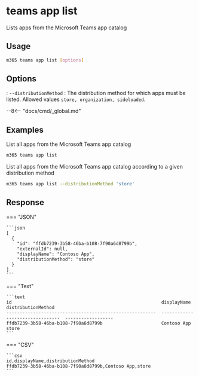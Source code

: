 # teams app list

Lists apps from the Microsoft Teams app catalog

## Usage

```sh
m365 teams app list [options]
```

## Options

: `--distributionMethod`
: The distribution method for which apps must be listed. Allowed values `store, organization, sideloaded`.

--8<-- "docs/cmd/_global.md"

## Examples

List all apps from the Microsoft Teams app catalog

```sh
m365 teams app list
```

List all apps from the Microsoft Teams app catalog according to a given distribution method

```sh
m365 teams app list --distributionMethod 'store'
```

## Response

=== "JSON"

    ```json
    [
      {
        "id": "ffdb7239-3b58-46ba-b108-7f90a6d8799b",
        "externalId": null,
        "displayName": "Contoso App",
        "distributionMethod": "store"
      }
    ]
    ```

=== "Text"

    ```text
    id                                                        displayName                       distributionMethod
    --------------------------------------------------------  --------------------------------  ------------------
    ffdb7239-3b58-46ba-b108-7f90a6d8799b                      Contoso App                       store
    ```

=== "CSV"

    ```csv
    id,displayName,distributionMethod
    ffdb7239-3b58-46ba-b108-7f90a6d8799b,Contoso App,store
    ```
